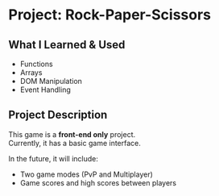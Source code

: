 # Project: Rock-Paper-Scissors

## What I Learned & Used
- Functions  
- Arrays  
- DOM Manipulation  
- Event Handling  

## Project Description
This game is a **front-end only** project.  
Currently, it has a basic game interface.  

In the future, it will include:  
- Two game modes (PvP and Multiplayer)  
- Game scores and high scores between players
